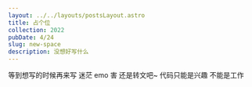 ```yaml
---
layout: ../../layouts/postsLayout.astro
title: 占个位
collection: 2022
pubDate: 4/24
slug: new-space
description: 没想好写什么
---
```


等到想写的时候再来写 迷茫 emo
害 还是转文吧~ 代码只能是兴趣 不能是工作